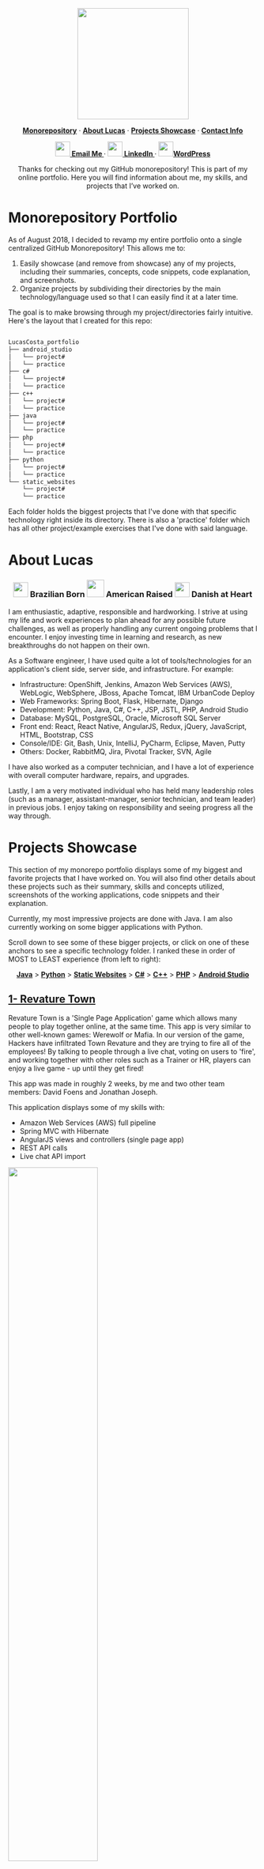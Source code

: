 <div align="center">
  <img src="img/lucas_banner.jpg" height='225'>

  <p>
    <a href="#monorepository-portfolio"><strong> Monorepository</strong></a> ·
    <a href="#about-lucas"><strong>About Lucas</strong></a> ·
    <a href="#projects-showcase"><strong>Projects Showcase</strong></a> ·
    <a href="#contact-info"><strong>Contact Info</strong></a>
  </p>

  <p>
    <a href="mailto:lucas.gomes.costa@gmail.com"><img src="/img/gmail_favicon.png" height="30px" width="30px"><strong> Email Me </strong></a> ·
    <a href="https://www.linkedin.com/in/lucas-gomes-costa/"><img src="/img/linkedin_favicon.png" height="30px" width="30px"><strong> LinkedIn </strong></a> ·
    <a href="https://lgc13.wordpress.com/"><img src="/img/wordpress_favicon.png" height="30px" width="30px"><strong>WordPress </strong></a>
  </p>

  <p> Thanks for checking out my GitHub monorepository! This is part of my online portfolio. Here you will find information about me, my skills, and projects that I’ve worked on. </p>
</div>

# Monorepository Portfolio

As of August 2018, I decided to revamp my entire portfolio onto a single centralized GitHub Monorepository! This allows me to:

1. Easily showcase (and remove from showcase) any of my projects, including their summaries, concepts, code snippets, code explanation, and screenshots.
2. Organize projects by subdividing their directories by the main technology/language used so that I can easily find it at a later time.

The goal is to make browsing through my project/directories fairly intuitive. Here's the layout that I created for this repo:

```sh

LucasCosta_portfolio
├── android_studio
│   └── project#
│   └── practice
├── c#
│   └── project#
│   └── practice
├── c++
│   └── project#
│   └── practice
├── java
│   └── project#
│   └── practice
├── php
│   └── project#
│   └── practice
├── python
│   └── project#
│   └── practice
└── static_websites
    └── project#
    └── practice

```

Each folder holds the biggest projects that I've done with that specific technology right inside its directory. There is also a 'practice' folder which has all other project/example exercises that I've done with said language.

# About Lucas

<div align="center">
  <h3>
    <img src="/img/brazil_favicon.png" height="30px" width="30px">
    Brazilian Born
    <img src="/img/us_favicon.png" height="35px" width="35px">
    American Raised
    <img src="/img/denmark_favicon.ico" height="30px" width="30px">
    Danish at Heart
  </h3>
</div>

I am enthusiastic, adaptive, responsible and hardworking. I strive at using my life and work experiences to plan ahead for any possible future challenges, as well as properly handling any current ongoing problems that I encounter. I enjoy investing time in learning and research, as new breakthroughs do not happen on their own.

As a Software engineer, I have used quite a lot of tools/technologies for an application's client side, server side, and infrastructure. For example:

- Infrastructure: OpenShift, Jenkins, Amazon Web Services (AWS), WebLogic, WebSphere, JBoss, Apache Tomcat, IBM UrbanCode Deploy
- Web Frameworks: Spring Boot, Flask, Hibernate, Django
- Development: Python, Java, C#, C++, JSP, JSTL, PHP, Android Studio
- Database: MySQL, PostgreSQL, Oracle, Microsoft SQL Server
- Front end: React, React Native, AngularJS, Redux, jQuery, JavaScript, HTML, Bootstrap, CSS
- Console/IDE: Git, Bash, Unix, IntelliJ, PyCharm, Eclipse, Maven, Putty
- Others: Docker, RabbitMQ, Jira, Pivotal Tracker, SVN, Agile


I have also worked as a computer technician, and I have a lot of experience with overall computer hardware, repairs, and upgrades.

Lastly, I am a very motivated individual who has held many leadership roles (such as a manager, assistant-manager, senior technician, and team leader) in previous jobs. I enjoy taking on responsibility and seeing progress all the way through.


# Projects Showcase

This section of my monorepo portfolio displays some of my biggest and favorite projects that I have worked on. You will also find other details about these projects such as their summary, skills and concepts utilized, screenshots of the working applications, code snippets and their explanation.

Currently, my most impressive projects are done with Java. I am also currently working on some bigger applications with Python.

Scroll down to see some of these bigger projects, or click on one of these anchors to see a specific technology folder. I ranked these in order of MOST to LEAST experience (from left to right):

<div align="center">
  <p>
    <a href="https://github.com/lgc13/LucasCosta_portfolio/tree/master/java/"><strong> Java</strong></a> >
    <a href="https://github.com/lgc13/LucasCosta_portfolio/tree/master/python/"><strong>Python</strong></a> >
    <a href="https://github.com/lgc13/LucasCosta_portfolio/tree/master/static_websites/"><strong>Static Websites</strong></a> >
    <a href="https://github.com/lgc13/LucasCosta_portfolio/tree/master/c%23"><strong>C#</strong></a> >
    <a href="https://github.com/lgc13/LucasCosta_portfolio/tree/master/c%2B%2B"><strong>C++</strong></a> >
    <a href="https://github.com/lgc13/LucasCosta_portfolio/tree/master/php"><strong>PHP</strong></a> >
    <a href="https://github.com/lgc13/LucasCosta_portfolio/tree/master/android_studio/"><strong>Android Studio</strong></a>
  </p>
</div>

<!-- Project section -->
<h2><a href="https://github.com/lgc13/LucasCosta_portfolio/tree/master/java/RevatureTown_project">1- Revature Town</a></h2>

<!-- Project BIO -->
Revature Town is a 'Single Page Application' game which allows many people to play together online, at the same time. This app is very similar to other well-known games: Werewolf or Mafia. In our version of the game, Hackers have infiltrated Town Revature and they are trying to fire all of the employees! By talking to people through a live chat, voting on users to 'fire', and working together with other roles such as a Trainer or HR, players can enjoy a live game - up until they get fired!

This app was made in roughly 2 weeks, by me and two other team members: David Foens and Jonathan Joseph.

This application displays some of my skills with:

- Amazon Web Services (AWS) full pipeline
- Spring MVC with Hibernate
- AngularJS views and controllers (single page app)
- REST API calls
- Live chat API import

<!-- Screenshots -->
<img src="/java/RevatureTown_project/img/index.PNG" width= 60% length= 60%>
<img src="/java/RevatureTown_project/img/about.PNG" width= 60% length= 80%>
<img src="/java/RevatureTown_project/img/rules.PNG" width= 60% length= 80%>
<img src="/java/RevatureTown_project/img/play2.PNG" width= 60% length= 80%>
<img src="/java/RevatureTown_project/img/lobby_ready.PNG" width= 60% length= 60%>
<img src="/java/RevatureTown_project/img/play_view2.PNG" width= 60% length= 60%>
<img src="/java/RevatureTown_project/img/play_view5.PNG" width= 60% length= 60%>


<!-- Code explanation -->
My team and I use Hibernate configurations in order to set up all the database configurations, controllers, and classes. We also put all of this on a live EC2 through AWS (no longer live) where we were able to deploy a full pipeline using Jenkins.

<!-- Code snippet -->
You can see that in this code snippet:

```xml

<!-- DB Configuration -->
<property name="hibernate.connection.driver_class">oracle.jdbc.OracleDriver</property>
<property name="hibernate.dialect">org.hibernate.dialect.Oracle10gDialect</property>
<property name="hibernate.connection.url">jdbc:oracle:thin:@project2.cvn2sbvqpuhu.us-east-2.rds.amazonaws.com:1521:orcl</property>


<!-- Mapping CLASSES with hibernate -->
<mapping class="com.revature.bean.Roles" />
<mapping class="com.revature.bean.Status" />
<mapping class="com.revature.bean.Users" />

```


<!-- Code explanation -->
AngularJS can be used to create single page applications. For this project, I use ngRoute and locationProvider to check the path. routeProvider can call upon a specific templateUrl  and controller depending on this path - afterwards, the browser will render this 'view' with any given information that we can get by making REST calls.

<!-- Code snippet -->
You can see that in this code snippet:

```js

var myApp = angular.module('myApp', ['ngRoute']);

//this will remove the URL prefix
myApp.config(['$locationProvider', function($locationProvider) {
	  $locationProvider.hashPrefix('');
	}]);


  myApp.config(function($routeProvider) {

  	$routeProvider

    .when('/', {
      templateUrl : 'pages/home.html',
      controller  : 'HomeController'
    })

    .when('/about', {
      templateUrl : 'pages/about.html',
      controller  : 'AboutController'
    })
  }


```

<!-- comment -->


<!-- Code explanation -->
With Hibernate, we are able to easily query through our database and get any needed information. Using a session object, we can execute a hql query to return a list of users from the database which we can then pass on to other calls within our program.

<!-- Code snippet -->
You can see that in this code snippet:

```java

@Override
public List<Users> getUsers() {
  Session session = HibernateUtil.getSession();
  Query query;
  String hql;
  //Transaction tx;

  hql = "FROM com.revature.bean.Users";
  query = session.createQuery(hql);
  @SuppressWarnings("unchecked")
  List<Users> users = query.list(); //list executes the query and returns results
  session.close();
  return users;
}

```

<!-- ......................E N D  O F  P R O J E C T........................ -->

<!-- Project section -->
<h2><a href="https://github.com/lgc13/LucasCosta_portfolio/tree/master/java/ExpenseReimbursementsSystem_project">2- Expense Reimbursements System project</a></h2>

<!-- Project BIO -->
This application is made to be used in a professional environment, where employees and managers can request reimbursements for job-related expenses. Employees and managers can log in, see and change their personal info(such as name, username, and password), and also submit reimbursement requests. Managers have additional features that are only available for them, such as viewing all employees, changing any employee's information, accepting or denying employee's reimbursement requests.

Some of my responsibilities on this app:

- Created tables using Oracle database
- Implemented Servlets to perform all user stories with Java
- Utilized regular expression (regex) in order to manipulate Servlet actions depending on given URL
- Wrote pages using JSP and JSTL to create dynamic web pages
- Created validation for pages using JSTL so that users would only access pages depending on their credentials
- Used Bootstrap to create modern buttons and containers for the entirety of the project
- Created POST requests which used JDBC to create, edit, and delete users from within the database
- Displayed a (success/error) feedback page to a user for any requests made using GET requests and input validation
- Created GET requests which displayed updated tables, results, and user information from the  database
- Implemented a login/logout system

This application displays some of my skills with:

- Full MVC (Model-View-Controller)
- User authentication (Employee vs Manager views)
- Use of GET/POST Request methods
- Oracle Database query
- JSP/JSTL use for dynamic web pages

<!-- Screenshots -->
<img src="/java/ExpenseReimbursementsSystem_project/img/invalid_login.PNG" width= 60% length= 60%>
<img src="/java/ExpenseReimbursementsSystem_project/img/info_edit_employee.PNG" width= 60% length= 60%>
<img src="/java/ExpenseReimbursementsSystem_project/img/employee_create_manager.PNG" width= 60% length= 60%>
<img src="/java/ExpenseReimbursementsSystem_project/img/reimbursements_manager.PNG" width= 60% length= 60%>
<img src="/java/ExpenseReimbursementsSystem_project/img/reimbursements_request_employee.PNG" width= 60% length= 60%>
<img src="/java/ExpenseReimbursementsSystem_project/img/reimbursements_updated_manager.PNG" width= 60% length= 60%>
<img src="/java/ExpenseReimbursementsSystem_project/img/reimbursements_viewUpdated_employee.PNG" width= 60% length= 60%>


<!-- Code explanation -->
This is a very straightforward application which needs some basic types of methods, such as one to create an employee, one to select the employee by username (can be used when logging in), selecting all employees from the database onto an Array List, and also a few others to edit the employee. By having an interface with these methods, it is very easy to keep track of how I can query through my Oracle database.

<!-- Code snippet -->
You can see that in this code snippet:

```java

public interface UserDAO {

	public void createEmployee(EmployeeObject employee);
	public EmployeeObject selectEmployeeByUsername(String username);
	public EmployeeObject selectEmployeeById(int id);
	public ArrayList<EmployeeObject> selectEmployee();
	public ArrayList<EmployeeObject> selectAllEmployees();
	public EmployeeObject updateEmployee(EmployeeObject employee);
	public void deleteEmployeeById(int id);

}


```

<!-- Code explanation -->
When a person is trying to log in, I can use the input username to double check on my database along with its password. I can also do some simple server-side validation where if the person object is blank to begin with, I can just deny them access. In addition, by getting the entire person's object, I'll have access to their "role", whether that's an "employee" or "manager", allowing me to create a different page view depending on that attribute.

<!-- Code snippet -->
You can see that in this code snippet:


```java

person = userDao.selectEmployeeByUsername(username);

if (person!=null)
{
  if (username.equals(person.getUser_username()) && pass.equals(person.getUser_password()))
  {
    return person;
  }
  else {
    System.out.println("Validate Login - Received null emp");
    return null;
  }
}
else
{
  return null;
}

```

<!-- ......................E N D  O F  P R O J E C T........................ -->

<!-- Project section -->
<h2><a href="https://github.com/lgc13/LucasCosta_portfolio/tree/master/static_websites/Corazon_project">3- Corazon Dancers project</a></h2>

<!-- Project BIO -->
This is a static website that I created for a Salsa group that I was a member of while at FSU - Corazon Salsa Dancers. This website aims to show information about the group, such as their purpose, history, and contact information. Someone going on this website should also be able to see pictures, upcoming events, and information on how to join.

This application displays some of my skills with:

- Bootstrap features
- JavaScript
- Carousel Slideshow
- CSS classes and IDs
- HTML development

<!-- Screenshots -->
<img src="static_websites/Corazon_project/images/page1.png" width= 80% length= 80%>
<img src="static_websites/Corazon_project/images/page2.png" width= 80% length= 80%>

<!-- Code explanation -->
Bootstrap has a lot of nifty features, such a the grid system that allows me to organize my website with rows and columns within Divs. Another nice thing is the "carousel". Using some of their CSS and JS, I am able to easily create an ongoing carousel slideshow which displays any pictures and text that I input.

<!-- Code snippet -->
You can see that in this code snippet:

```html

<div id="myCarousel" class="carousel slide" data-ride="carousel">
  <!-- Indicators -->
  <ol class="carousel-indicators">
    <li data-target="#myCarousel" data-slide-to="0" class="active"></li>
    <li data-target="#myCarousel" data-slide-to="1"></li>
    <li data-target="#myCarousel" data-slide-to="2"></li>
    <li data-target="#myCarousel" data-slide-to="3"></li>
  </ol>
  <div class="carousel-inner">
    <div class="item active">
      <img src="images/pic2.jpg" alt="First slide">
      <div class="container">
        <div class="carousel-caption">
          <h1>Corazon Dancers</h1>
          <p>Latin L.A. Salsa</p>
          <p><a class="btn btn-lg btn-primary" href="#" role="button">Sign up today</a></p>
        </div>
      </div>
    </div>

```

<!-- ......................E N D  O F  P R O J E C T........................ -->

<!-- Project section -->
<h2><a href="https://github.com/lgc13/LucasCosta_portfolio/tree/master/java/CustomerStore_project">4- Customer Store project</a></h2>

<!-- Project BIO -->
This is a basic full stack application which allows a user (a manager) to add a customer to their company's database. The manager can add a customer with information such as name, address, email, among others, which are all checked by both client and server side validations prior to being put into the database. The manager can also see all the current customers that are on the list, as well as edit or delete any of them.

This application displays some of my skills with:

- MVC framework with JSP/JSTL/Java Servlets
- Local host SQL connection
- Prepared Statements for SQL injections
- Full CRUD (Create, Read, Update, Delete) functionality
- Client and Server side data validations

<!-- Screenshots -->
<img src="/java/CustomerStore_project/img/home1.png" width= 60% length= 60%>
<img src="/java/CustomerStore_project/img/client_side_val.png" width= 60% length= 60%>
<img src="/java/CustomerStore_project/img/add_cus_info.png" width= 60% length= 60%>
<img src="/java/CustomerStore_project/img/sucess_cus_added.png" width= 60% length= 60%>
<img src="/java/CustomerStore_project/img/cus_list.png" width= 60% length= 60%>
<img src="/java/CustomerStore_project/img/edit_cus.png" width= 60% length= 60%>
<img src="/java/CustomerStore_project/img/sql_results.png" width= 60% length= 60%>

<!-- Code explanation -->
A great benefit of using JSP pages is that you have access to JSTL. Using its prefix="c", I am able to create a forEach loop within my JSP page, in order to iterate through all the "users" that are in my database and display them to the page. Therefore, I can use my servlet request to print all of those users attributes such as fname, lname, city, etc.

<!-- Code snippet -->
You can see that in this code snippet:

```jsp

<%@ taglib uri="http://java.sun.com/jsp/jstl/core" prefix="c" %>
<c:forEach var="user" items="${users}">
  <tr>
    <td><c:out value="${user.fname}" /></td>
    <td><c:out value="${user.lname}" /></td>
    <td><c:out value="${user.street}" /></td>
    <td><c:out value="${user.city}" /></td>
    <td><c:out value="${user.state}" /></td>
    <td><c:out value="${user.zip}" /></td>
    <td><c:out value="${user.phone}" /></td>
    <td><c:out value="${user.email}" /></td>
    <td><c:out value="${user.balance}" /></td>
    <td><c:out value="${user.totalSales}" /></td>
    <td><c:out value="${user.notes}" /></td>

```

<!-- ......................E N D  O F  P R O J E C T........................ -->

<h2><a href="https://github.com/lgc13/LucasCosta_portfolio/tree/master/android_studio/MyBusinessCard_app_project">
5- My Business Card App </a></h2>

<!-- My Business Card app BIO -->
Using Android Studio, I created a small 2 page app which is displayed on a Nexus 5 API. It uses avatar emoticons, picture imports and radio buttons. Upon clicking the "Details" radio button, this link will display the second page which contains some plain text with some of my contact info.

![First page](android_studio/MyBusinessCard_app_project/img/my_app.png)
![Second page](android_studio/MyBusinessCard_app_project/img/my_app2.png)

<!-- Code explanation -->
The majority of the hard work comes from extending the android support library AppCompatActivity. With this, I'm able to call upon methods for each specific task that I'm trying to accomplish, for example, the setOnClickListener for my button. You can see some of the code here:

<!-- Code snippet -->
```java
protected void onCreate(Bundle savedInstanceState) {
    super.onCreate(savedInstanceState);
    setContentView(R.layout.activity_my_business_card);
    getSupportActionBar().setDisplayShowHomeEnabled(true);
    getSupportActionBar().setLogo(R.mipmap.ic_launcher);
    getSupportActionBar().setDisplayUseLogoEnabled(true);
    Button button = (Button) findViewById(R.id.button);
    button.setOnClickListener(new View.OnClickListener(){
        @Override
        public void onClick(View v){
            startActivity(new Intent(MyBusinessCard.this, Details.class));
        }
    });
}
```

<!-- ......................E N D  O F  P R O J E C T........................ -->


# Contact Info

Do you like what you see? Here are some other pages where you can get some more info, and/or connect with me!

<a href="mailto:lucas.gomes.costa@gmail.com"><img src="/img/gmail_favicon.png" height="30px" width="30px"></a> Email: lucas.gomes.costa@gmail.com

<a href="https://www.linkedin.com/in/lucas-gomes-costa/"> <img src="/img/linkedin_favicon.png" height="30px" width="30px"></a> LinkedIn: <a href="https://www.linkedin.com/in/lucas-gomes-costa/">  https://www.linkedin.com/in/lucas-gomes-costa/ </a>

<a href="https://lgc13.wordpress.com/"><img src="/img/wordpress_favicon.png" height="30px" width="30px"></a> WordPress: <a href="https://lgc13.wordpress.com/">  https://lgc13.wordpress.com/ </a>

---
